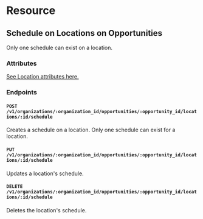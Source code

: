 # Resource

## Schedule on Locations on Opportunities

Only one schedule can exist on a location.

### Attributes

[See Location attributes here.](/docs/resources/organizations/locations/schedule.md)

### Endpoints

#### `POST /v1/organizations/:organization_id/opportunities/:opportunity_id/locations/:id/schedule`

Creates a schedule on a location. Only one schedule can exist for a location.

#### `PUT /v1/organizations/:organization_id/opportunities/:opportunity_id/locations/:id/schedule`

Updates a location's schedule.

#### `DELETE /v1/organizations/:organization_id/opportunities/:opportunity_id/locations/:id/schedule`

Deletes the location's schedule.
